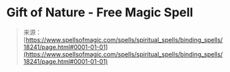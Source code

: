 <!--yml
category: 未分类
date: 2024-06-12 18:59:46
-->

# Gift of Nature - Free Magic Spell

> 来源：[https://www.spellsofmagic.com/spells/spiritual_spells/binding_spells/18241/page.html#0001-01-01](https://www.spellsofmagic.com/spells/spiritual_spells/binding_spells/18241/page.html#0001-01-01)